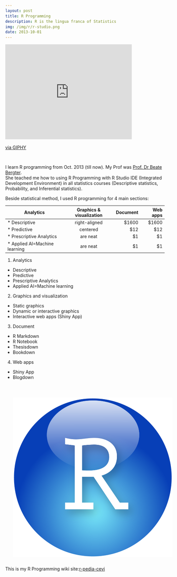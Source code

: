 ```yaml
---
layout: post
title: R Programming
description: R is the lingua franca of Statistics
img: /img/r/r-studio.png
date: 2013-10-01
---
```


<iframe src="https://giphy.com/embed/LHZyixOnHwDDy" width="400" height="300" frameBorder="0" class="giphy-embed" allowFullScreen></iframe><p><a href="https://giphy.com/gifs/computer-working-cat-LHZyixOnHwDDy">via GIPHY</a></p>
<Br>

I learn R programming from Oct. 2013 (till now). My Prof was <a href="https://www.htw-berlin.de/hochschule/personen/person/?eid=9212">Prof. Dr Beate Bergter</a>.
<Br>
She teached me how to using R Programming with R Studio IDE (Integrated Development Environment) in all statistics courses (Descriptive statistics, Probability, and Inferential statistics).
<Br>
 
 Beside statistical method, I used R programming for 4 main sections:
 
|Analytics|Graphics & visualization|Document|Web apps|
| ------------- |:-------------:| -----:| -----:|
|* Descriptive   | right-aligned | $1600 | $1600 |
|* Predictive     | centered      |   $12 |  $12  |
|* Prescriptive Analytics | are neat      |    $1 | $1    |
|* Applied AI=Machine learning| are neat      |    $1 | $1    |
 
1. Analytics
* Descriptive 
* Predictive
* Prescriptive Analytics
* Applied AI=Machine learning

2. Graphics and visualization
* Static graphics
* Dynamic or interactive graphics
* Interactive web apps (Shiny App)

3. Document
* R Markdown
* R Notebook
* Thesisdown
* Bookdown

4. Web apps
* Shiny App
* Blogdown
<Br>

<img class="col one right" src="/img/r/r-studio.png" style="padding:25px">
<Br>
 This is my R Programming wiki site:<a href="https://r-pedia.gitbook.io/cevi/descriptive-analytics">r-pedia-cevi</a>
